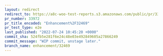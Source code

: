 ```yaml
---
layout: redirect
redirect_to: https://a8c-woo-test-reports.s3.amazonaws.com/public/pr/33972/e2e/index.html
pr_number: 33972
pr_title_encoded: "Enhancement%2F32469"
pr_test_type: e2e
last_published: "2022-07-24 10:45:20 +0000"
commit_sha: 524fb5e281f6e24c48e03e492849605a27866249
commit_message: "WIP commit, unstage later."
branch_name: enhancement/32469
---
```

